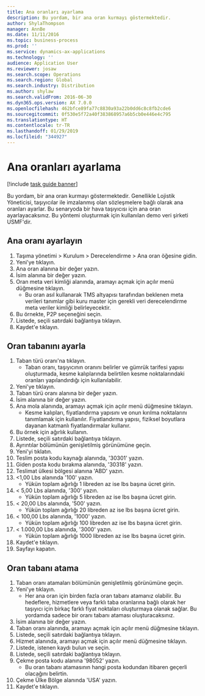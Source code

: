 ```yaml
---
title: Ana oranları ayarlama
description: Bu yordam, bir ana oran kurmayı göstermektedir.
author: ShylaThompson
manager: AnnBe
ms.date: 11/11/2016
ms.topic: business-process
ms.prod: ''
ms.service: dynamics-ax-applications
ms.technology: ''
audience: Application User
ms.reviewer: josaw
ms.search.scope: Operations
ms.search.region: Global
ms.search.industry: Distribution
ms.author: shylaw
ms.search.validFrom: 2016-06-30
ms.dyn365.ops.version: AX 7.0.0
ms.openlocfilehash: 462bfce89fa77c8830a93a22b0dd6c8c8fb2cde6
ms.sourcegitcommit: 0f530e5f72a40f383868957a6b5cb0e446e4c795
ms.translationtype: HT
ms.contentlocale: tr-TR
ms.lasthandoff: 01/29/2019
ms.locfileid: "344927"
---
```

# <a name="set-up-rate-masters"></a>Ana oranları ayarlama

[!include [task guide banner](../../includes/task-guide-banner.md)]

Bu yordam, bir ana oran kurmayı göstermektedir. Genellikle Lojistik Yöneticisi, taşıyıcılar ile imzalanmış olan sözleşmelere bağlı olarak ana oranları ayarlar. Bu senaryoda bir hava taşıyıcısı için ana oran ayarlayacaksınız. Bu yöntemi oluşturmak için kullanılan demo veri şirketi USMF'dir.


## <a name="set-up-rate-master"></a>Ana oranı ayarlayın
1. Taşıma yönetimi > Kurulum > Derecelendirme > Ana oran öğesine gidin.
2. Yeni'ye tıklayın.
3. Ana oran alanına bir değer yazın.
4. İsim alanına bir değer yazın.
5. Oran meta veri kimliği alanında, aramayı açmak için açılır menü düğmesine tıklayın.
    * Bu oran asıl kullanarak TMS altyapısı tarafından beklenen meta verileri tanımlar gibi kuru master için gerekli veri derecelendirme meta veriler kimliği belirleyecektir.  
6. Bu örnekte, P2P seçeneğini seçin.
7. Listede, seçili satırdaki bağlantıya tıklayın.
8. Kaydet'e tıklayın.

## <a name="set-up-rate-base"></a>Oran tabanını ayarla
1. Taban türü oranı'na tıklayın.
    * Taban oranı, taşıyıcının oranını belirler ve gümrük tarifesi yapısı oluşturmada, kesme kalıplarında belirtilen kesme noktalarındaki oranları yapılandırdığı için kullanılabilir.  
2. Yeni'ye tıklayın.
3. Taban türü oranı alanına bir değer yazın.
4. İsim alanına bir değer yazın.
5. Ana mola alanında, aramayı açmak için açılır menü düğmesine tıklayın.
    * Kesme kalıpları, fiyatlandırma yapısını ve onun kırılma noktalarını tanımlamak için kullanılır. Fiyatlandırma yapısı, fiziksel boyutlara dayanan katmanlı fiyatlandırmalar kullanır.  
6. Bu örnek için ağırlık kullanın.
7. Listede, seçili satırdaki bağlantıya tıklayın.
8. Ayrıntılar bölümünün genişletilmiş görünümüne geçin.
9. Yeni'yi tıklatın.
10. Teslim posta kodu kaynağı alanında, '30301' yazın.
11. Giden posta kodu bırakma alanında, '30318' yazın.
12. Teslimat ülkesi bölgesi alanına 'ABD' yazın.
13. <1,00 Lbs alanında '100' yazın.
    * Yükün toplam ağırlığı 1 libreden az ise lbs başına ücret girin.  
14. < 5,00 Lbs alanında, '300' yazın.
    * Yükün toplam ağırlığı 5 libreden az ise lbs başına ücret girin.  
15. < 20,00 Lbs alanında, '500' yazın.
    * Yükün toplam ağırlığı 20 libreden az ise lbs başına ücret girin.  
16. < 100,00 Lbs alanında, '1000' yazın.
    * Yükün toplam ağırlığı 100 libreden az ise lbs başına ücret girin.  
17. < 1.000,00 Lbs alanında, '3000' yazın.
    * Yükün toplam ağırlığı 1000 libreden az ise lbs başına ücret girin.  
18. Kaydet'e tıklayın.
19. Sayfayı kapatın.

## <a name="assign-rate-base"></a>Oran tabanı atama
1. Taban oranı atamaları bölümünün genişletilmiş görünümüne geçin.
2. Yeni'ye tıklayın.
    * Her ana oran için birden fazla oran tabanı atamanız olabilir. Bu hedeflere, hizmetlere veya farklı taba oranlarına bağlı olarak her taşıyıcı için birkaç farklı fiyat noktaları oluşturmaya olanak sağlar. Bu yordamda sadece bir oranı tabanı ataması oluşturacaksınız.  
3. İsim alanına bir değer yazın.
4. Taban oranı alanında, aramayı açmak için açılır menü düğmesine tıklayın.
5. Listede, seçili satırdaki bağlantıya tıklayın.
6. Hizmet alanında, aramayı açmak için açılır menü düğmesine tıklayın.
7. Listede, istenen kaydı bulun ve seçin.
8. Listede, seçili satırdaki bağlantıya tıklayın.
9. Çekme posta kodu alanına '98052' yazın.
    * Bu oran tabanı atamasının hangi posta kodundan itibaren geçerli olacağını belirtin.    
10. Çekme Ülke Bölge alanında 'USA' yazın.
11. Kaydet'e tıklayın.

